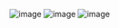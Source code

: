 ![image](https://user-images.githubusercontent.com/104844949/225376283-a4ccd2d6-e533-4866-b542-9140245b1665.png)
![image](https://user-images.githubusercontent.com/104844949/225376331-b5222d9f-be40-46f4-8747-b81ab3596f09.png)
![image](https://user-images.githubusercontent.com/104844949/225376407-d2df8f3b-5f2c-4de5-bd3a-0a5a05758cdd.png)
